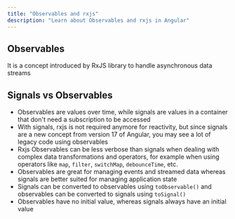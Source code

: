 ```yaml
---
title: "Observables and rxjs"
description: "Learn about Observables and rxjs in Angular"
---
```


## Observables

It is a concept introduced by RxJS library to handle asynchronous data streams

## Signals vs Observables

- Observables are values over time, while signals are values in a container that don't need a subscription to be accessed
- With signals, rxjs is not required anymore for reactivity, but since signals are a new concept from version 17 of Angular, you may see a lot of legacy code using observables
- Rxjs Observables can be less verbose than signals when dealing with complex data transformations and operators, for example when using operators like `map`, `filter`, `switchMap`, `debounceTime`, etc.
- Observables are great for managing events and streamed data whereas signals are better suited for managing application state
- Signals can be converted to observables using `toObservable()` and observables can be converted to signals using `toSignal()`
- Observables have no initial value, whereas signals always have an initial value
